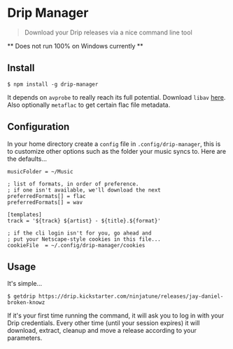 # Drip Manager
> Download your Drip releases via a nice command line tool

** Does not run 100% on Windows currently **

## Install
```console
$ npm install -g drip-manager
```
It depends on `avprobe` to really reach its full potential. Download `libav` [here](https://libav.org/download/).
Also optionally `metaflac` to get certain flac file metadata.

## Configuration
In your home directory create a `config` file in `.config/drip-manager`, this is to customize other options such as the folder your music syncs to. Here are the defaults...

```
musicFolder = ~/Music

; list of formats, in order of preference.
; if one isn't available, we'll download the next
preferredFormats[] = flac
preferredFormats[] = wav

[templates]
track = '${track} ${artist} - ${title}.${format}'

; if the cli login isn't for you, go ahead and
; put your Netscape-style cookies in this file...
cookieFile  = ~/.config/drip-manager/cookies
```

## Usage
It's simple...
```console
$ getdrip https://drip.kickstarter.com/ninjatune/releases/jay-daniel-broken-knowz
```
If it's your first time running the command, it will ask you to log in with your Drip credentials. Every other time (until your session expires) it will download, extract, cleanup and move a release according to your parameters.
